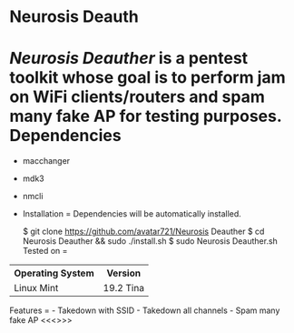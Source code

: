# Neurosis Deauth

***Neurosis Deauther*** is a pentest toolkit whose goal is to perform jam on WiFi clients/routers and spam many fake AP for testing purposes.
Dependencies
=

- macchanger
- mdk3
- nmcli
- Installation
=
Dependencies will be automatically installed.

    $ git clone https://github.com/avatar721/Neurosis Deauther
    $ cd Neurosis Deauther && sudo ./install.sh
    $ sudo Neurosis Deauther.sh
Tested on
=

<table>
    <tr>
        <th>Operating System</th>
        <th> Version </th>
    </tr>
    <tr>
        <td>Linux Mint</td>
        <td> 19.2 Tina </td>
    </tr>
</table>
Features
=
- Takedown with SSID
- Takedown all channels
- Spam many fake AP
<<<<You Can Use This Tool For Spam and Dos Attack and Takedown users on wifi and Routers when you haven't joined network>>>>

